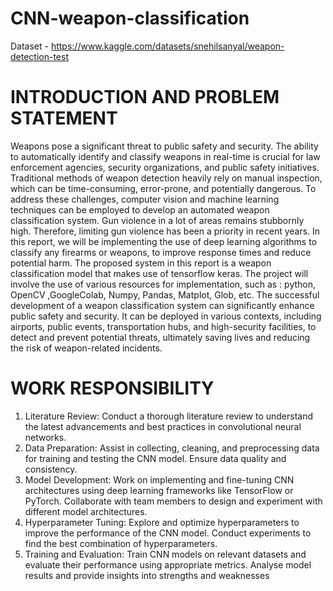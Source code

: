 # CNN-weapon-classification

Dataset - https://www.kaggle.com/datasets/snehilsanyal/weapon-detection-test

# INTRODUCTION AND PROBLEM STATEMENT
Weapons pose a significant threat to public safety and security. The ability to automatically 
identify and classify weapons in real-time is crucial for law enforcement agencies, security 
organizations, and public safety initiatives. Traditional methods of weapon detection heavily rely 
on manual inspection, which can be time-consuming, error-prone, and potentially dangerous. To 
address these challenges, computer vision and machine learning techniques can be employed to 
develop an automated weapon classification system.
Gun violence in a lot of areas remains stubbornly high. Therefore, limiting gun violence has been 
a priority in recent years. In this report, we will be implementing the use of deep learning 
algorithms to classify any firearms or weapons, to improve response times and reduce potential 
harm. The proposed system in this report is a weapon classification model that makes use of 
tensorflow keras. The project will involve the use of various resources for implementation, such 
as : python, OpenCV ,GoogleColab, Numpy, Pandas, Matplot, Glob, etc.
The successful development of a weapon classification system can significantly enhance public 
safety and security. It can be deployed in various contexts, including airports, public events, 
transportation hubs, and high-security facilities, to detect and prevent potential threats, ultimately 
saving lives and reducing the risk of weapon-related incidents.

# WORK RESPONSIBILITY
1. Literature Review: Conduct a thorough literature review to understand the latest 
advancements and best practices in convolutional neural networks.
2. Data Preparation: Assist in collecting, cleaning, and preprocessing data for training and 
testing the CNN model. Ensure data quality and consistency.
3. Model Development: Work on implementing and fine-tuning CNN architectures using 
deep learning frameworks like TensorFlow or PyTorch. Collaborate with team members 
to design and experiment with different model architectures.
4. Hyperparameter Tuning: Explore and optimize hyperparameters to improve the 
performance of the CNN model. Conduct experiments to find the best combination of 
hyperparameters.
5. Training and Evaluation: Train CNN models on relevant datasets and evaluate their 
performance using appropriate metrics. Analyse model results and provide insights into 
strengths and weaknesses


